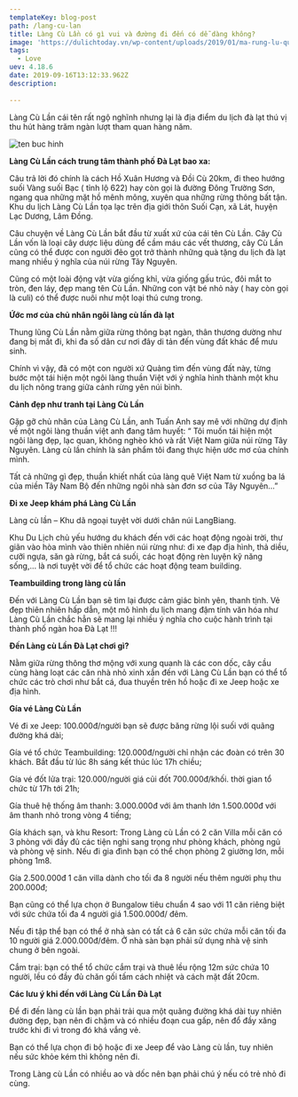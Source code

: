 ```yaml
---
templateKey: blog-post
path: /lang-cu-lan
title: Làng Cù Lần có gì vui và đường đi đến có dễ dàng không?
image: 'https://dulichtoday.vn/wp-content/uploads/2019/01/ma-rung-lu-quan-diem-phuot-da-lat.jpg' 
tags:
  - Love
uev: 4.18.6
date: 2019-09-16T13:12:33.962Z
description:
 
---
```


Làng Cù Lần cái tên rất ngộ nghĩnh nhưng lại là địa điểm du lịch đà lạt thú vị thu hút hàng trăm ngàn lượt tham quan hàng năm.

![ten buc hinh](https://i1.wp.com/toursdulichdalat.com/wp-content/uploads/2016/08/lang-cu-lan-da-lat-dan-toc.jpg?resize=800%2C530&ssl=1 "ten buc hinh")

**Làng Cù Lần cách trung tâm thành phố Đà Lạt bao xa:**

Câu trả lời đó chính là cách Hồ Xuân Hương và Đồi Cù 20km, đi theo hướng suối Vàng suối Bạc ( tỉnh lộ 622) hay còn gọi là đường Đông Trường Sơn, ngang qua những mặt hồ mênh mông, xuyên qua những rừng thông bất tận. Khu du lịch Làng Cù Lần tọa lạc trên địa giới thôn Suối Cạn, xã Lát, huyện Lạc Dương, Lâm Đồng.

Câu chuyện về Làng Cù Lần bắt đầu từ xuất xứ của cái tên Cù Lần. Cây Cù Lần vốn là loại cây dược liệu dùng để cầm máu các vết thương, cây Cù Lần cũng có thể được con người đẽo gọt trở thành những quà tặng du lịch đà lạt mang nhiều ý nghĩa của núi rừng Tây Nguyên.

Cũng có một loài động vật vừa giống khỉ, vừa giống gấu trúc, đôi mắt to tròn, đen láy, đẹp mang tên Cù Lần. Những con vật bé nhỏ này ( hay còn gọi là culi) có thể được nuôi như một loại thú cưng trong.


**Ứớc mơ của chủ nhân ngôi làng cù lần đà lạt**

Thung lũng Cù Lần nằm giữa rừng thông bạt ngàn, thân thương dường như đang bị mất đi, khi đa số dân cư nơi đây di tản đến vùng đất khác để mưu sinh.

Chính vì vậy, đã có một con người xứ Quảng tìm đến vùng đất này, từng bước một tái hiện một ngôi làng thuần Việt với ý nghĩa hình thành một khu du lịch nông trang giữa cảnh rừng yên núi bình.

**Cảnh đẹp như tranh tại Làng Cù Lần**

Gặp gỡ chủ nhân của Làng Cù Lần, anh Tuấn Anh say mê với những dự định về một ngôi làng thuần việt anh đang tâm huyết: “ Tôi muốn tái hiện một ngôi làng đẹp, lạc quan, không nghèo khó và rất Việt Nam giữa núi rừng Tây Nguyên. Làng cù lần chính là sản phẩm tôi đang thực hiện ước mơ của chính mình.

Tất cả những gì đẹp, thuần khiết nhất của làng quê Việt Nam từ xuồng ba lá của miền Tây Nam Bộ đến những ngôi nhà sàn đơn sơ của Tây Nguyên…”

**Đi xe Jeep khám phá Làng Cù Lần**

Làng cù lần – Khu dã ngoại tuyệt vời dưới chân núi LangBiang.

Khu Du Lịch chủ yếu hướng du khách đến với các hoạt động ngoài trời, thư giãn vào hòa mình vào thiên nhiên núi rừng như: đi xe đạp địa hình, thả diều, cưỡi ngựa, săn gà rừng, bắt cá suối, các hoạt động rèn luyện kỹ năng sống,… là nơi tuyệt vời để tổ chức các hoạt động team building.

**Teambuilding trong làng cù lần**

Đến với Làng Cù Lần bạn sẽ tìm lại được cảm  giác bình yên, thanh tịnh. Vẻ đẹp thiên nhiên hấp dẫn, một mô hình du lịch mang đậm tính văn hóa như Làng Cù Lần chắc hẳn sẽ mang lại nhiều ý nghĩa cho cuộc hành trình tại thành phố ngàn hoa Đà Lạt !!!

**Đến Làng cù Lần Đà Lạt chơi gì?**

Nằm giữa rừng thông thơ mộng với xung quanh là các con dốc, cây cầu cùng hàng loạt các căn nhà nhỏ xinh xắn đến với Làng Cù Lần bạn có thể tổ chức các trò chơi như bắt cá, đua thuyền trên hồ hoặc đi xe Jeep hoặc xe địa hình.

**Gía vé Làng Cù Lần**

Vé đi xe Jeep: 100.000đ/người bạn sẽ được băng rừng lội suối với quãng đường khá dài;

Gía vé tổ chức Teambuilding: 120.000đ/người chỉ nhận các đoàn có trên 30 khách. Bắt đầu từ lúc 8h sáng kết thúc lúc 17h chiều;

Gía vé đốt lửa trại: 120.000/người giá củi đốt 700.000đ/khối. thời gian tổ chức từ 17h tới 21h;

Gía thuê hệ thống âm thanh: 3.000.000đ với âm thanh lớn 1.500.000đ với âm thanh nhỏ trong vòng 4 tiếng;

Gía khách sạn, và khu Resort: Trong Làng cù Lần có 2 căn Villa mỗi căn có 3 phòng với đầy đủ các tiện nghi sang trọng như phòng khách, phòng ngủ và phòng vệ sinh. Nếu đi gia đình bạn có thể chọn phòng 2 giường lơn, mỗi phòng 1m8.

Gía 2.500.000đ 1 căn villa dành cho tối đa 8 người nếu thêm người phụ thu 200.000đ;

Bạn cũng có thể lựa chọn ở Bungalow tiêu chuẩn 4 sao với 11 căn riêng biệt với sức chứa tối đa 4 người giá 1.500.000đ/ đêm.

Nếu đi tập thể bạn có thể ở  nhà sàn có tất cả 6 căn sức chứa mỗi căn tối đa 10 người giá 2.000.000đ/đêm. Ở nhà sàn bạn phải sử dụng nhà vệ sinh chung ở bên ngoài.

Cắm trại: bạn có thể tổ chức cắm trại và thuê lều rộng 12m sức chứa 10 người, lều có đầy đủ chăn gối tấm cách nhiệt và cách mặt đất 20cm.


**Các lưu ý khi đến với Làng Cù Lần Đà Lạt**

Để đi đến làng cù lần bạn phải trải qua một quãng đường khá dài tuy nhiên đường đẹp, bạn nên đi chậm và có nhiều đoạn cua gấp, nên đổ đầy xăng trước khi đi vì trong đó khá vắng vẻ.

Bạn có thể lựa chọn đi bộ hoặc đi xe Jeep để vào Làng cù lần, tuy nhiên nếu sức khỏe kém thì không nên đi.

Trong Làng cù Lần có nhiều ao và dốc nên bạn phải chú ý nếu có trẻ nhỏ đi cùng.